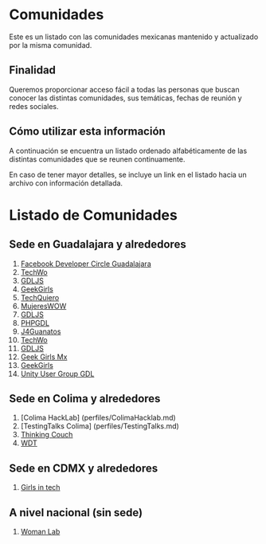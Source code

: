 # Comunidades

Este es un listado con las comunidades mexicanas mantenido y actualizado por la
misma comunidad.

## Finalidad

Queremos proporcionar acceso fácil a todas las personas que buscan conocer las
distintas comunidades, sus temáticas, fechas de reunión y redes sociales.

## Cómo utilizar esta información

A continuación se encuentra un listado ordenado alfabéticamente de las distintas comunidades que se reunen continuamente.

En caso de tener mayor detalles, se incluye un link en el listado hacia un archivo con información detallada.

# Listado de Comunidades 

## Sede en Guadalajara y alrededores

1. [Facebook Developer Circle Guadalajara](perfiles/devcgdl.md)
2. [TechWo](perfiles/techwo.md)
3. [GDLJS](perfiles/gdljs.md)
4. [GeekGirls](perfiles/GeekGirls.md)
5. [TechQuiero](perfiles/TechQuiero)
6. [MujeresWOW](perfiles/MujeresWOW)
1. [GDLJS](perfiles/gdljs.md) 
1. [PHPGDL](perfiles/phpgdl.md) 
1. [J4Guanatos](perfiles/j4guanatos.md)
1. [TechWo](perfiles/techwo.md)
1. [GDLJS](perfiles/gdljs.md)
1. [Geek Girls Mx](perfiles/GeekGirls.md) 
1. [GeekGirls](perfiles/GeekGirls.md)
1. [Unity User Group GDL](perfiles/unitygdl.md)

## Sede en Colima y alrededores

1. [Colima HackLab] (perfiles/ColimaHacklab.md)
1. [TestingTalks Colima] (perfiles/TestingTalks.md)
1. [Thinking Couch](perfiles/thinkingcouch.md)
1. [WDT](perfiles/wdt.md)

## Sede en CDMX y alrededores

1. [Girls in tech](perfiles/GirlsInTech.md)

## A nivel nacional (sin sede)

1. [Woman Lab](perfiles/womanLab.md)

